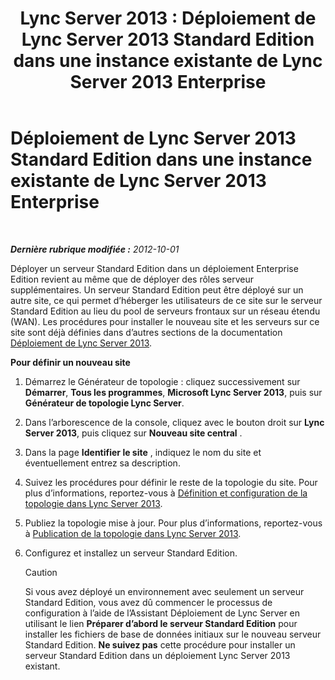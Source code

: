 ﻿---
title: 'Lync Server 2013 : Déploiement de Lync Server 2013 Standard Edition dans une instance existante de Lync Server 2013 Enterprise'
TOCTitle: Déploiement de Lync Server 2013 Standard Edition dans une instance existante de Lync Server 2013 Enterprise
ms:assetid: 05ea128d-6c94-49b3-b28b-477367196425
ms:mtpsurl: https://technet.microsoft.com/fr-fr/library/Gg398112(v=OCS.15)
ms:contentKeyID: 49296131
ms.date: 05/20/2016
mtps_version: v=OCS.15
ms.translationtype: HT
---

# Déploiement de Lync Server 2013 Standard Edition dans une instance existante de Lync Server 2013 Enterprise

 

_**Dernière rubrique modifiée :** 2012-10-01_

Déployer un serveur Standard Edition dans un déploiement Enterprise Edition revient au même que de déployer des rôles serveur supplémentaires. Un serveur Standard Edition peut être déployé sur un autre site, ce qui permet d’héberger les utilisateurs de ce site sur le serveur Standard Edition au lieu du pool de serveurs frontaux sur un réseau étendu (WAN). Les procédures pour installer le nouveau site et les serveurs sur ce site sont déjà définies dans d’autres sections de la documentation [Déploiement de Lync Server 2013](lync-server-2013-deploying-lync-server.md).

**Pour définir un nouveau site**

1.  Démarrez le Générateur de topologie : cliquez successivement sur **Démarrer**, **Tous les programmes**, **Microsoft Lync Server 2013**, puis sur **Générateur de topologie Lync Server**.

2.  Dans l’arborescence de la console, cliquez avec le bouton droit sur **Lync Server 2013**, puis cliquez sur **Nouveau site central** .

3.  Dans la page **Identifier le site** , indiquez le nom du site et éventuellement entrez sa description.

4.  Suivez les procédures pour définir le reste de la topologie du site. Pour plus d’informations, reportez-vous à [Définition et configuration de la topologie dans Lync Server 2013](lync-server-2013-defining-and-configuring-the-topology.md).

5.  Publiez la topologie mise à jour. Pour plus d’informations, reportez-vous à [Publication de la topologie dans Lync Server 2013](lync-server-2013-publish-the-topology.md).

6.  Configurez et installez un serveur Standard Edition.
    
    > [!CAUTION]  
    > Si vous avez déployé un environnement avec seulement un serveur Standard Edition, vous avez dû commencer le processus de configuration à l’aide de l’Assistant Déploiement de Lync Server en utilisant le lien <strong>Préparer d’abord le serveur Standard Edition</strong> pour installer les fichiers de base de données initiaux sur le nouveau serveur Standard Edition. <strong>Ne suivez pas</strong> cette procédure pour installer un serveur Standard Edition dans un déploiement Lync Server 2013 existant.
